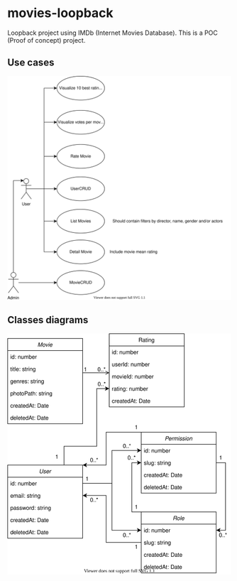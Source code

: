 # movies-loopback
Loopback project using IMDb (Internet Movies Database). This is a POC (Proof of concept) project.

## Use cases

![Use cases diagram](./use_cases_diagram.svg)

## Classes diagrams

![Classes diagram](./classes_diagram.svg)
